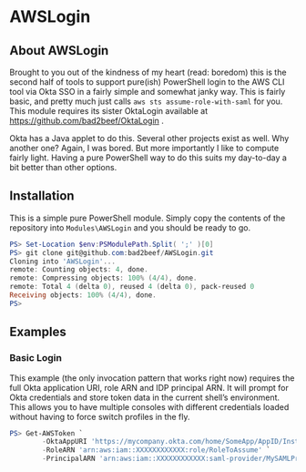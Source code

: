 # AWSLogin
## About AWSLogin
Brought to you out of the kindness of my heart (read: boredom) this is the second half of tools to support pure(ish) PowerShell login to the AWS CLI tool via Okta SSO in a fairly simple and somewhat janky way. This is fairly basic, and pretty much just calls `aws sts assume-role-with-saml` for you. This module requires its sister OktaLogin available at https://github.com/bad2beef/OktaLogin .

Okta has a Java applet to do this. Several other projects exist as well. Why another one? Again, I was bored. But more importantly I like to compute fairly light. Having a pure PowerShell way to do this suits my day-to-day a bit better than other options.

## Installation
This is a simple pure PowerShell module. Simply copy the contents of the repository into `Modules\AWSLogin` and you should be ready to go.
```powershell
PS> Set-Location $env:PSModulePath.Split( ';' )[0]
PS> git clone git@github.com:bad2beef/AWSLogin.git
Cloning into 'AWSLogin'...
remote: Counting objects: 4, done.
remote: Compressing objects: 100% (4/4), done.
remote: Total 4 (delta 0), reused 4 (delta 0), pack-reused 0
Receiving objects: 100% (4/4), done.
PS>
```

## Examples
### Basic Login
This example (the only invocation pattern that works right now) requires the full Okta application URI, role ARN and IDP principal ARN. It will prompt for Okta credentials and store token data in the current shell’s environment. This allows you to have multiple consoles with different credentials loaded without having to force switch profiles in the fly.
```powershell
PS> Get-AWSToken `
        -OktaAppURI 'https://mycompany.okta.com/home/SomeApp/AppID/Instance' `
        -RoleARN 'arn:aws:iam::XXXXXXXXXXXX:role/RoleToAssume' `
        -PrincipalARN 'arn:aws:iam::XXXXXXXXXXXX:saml-provider/MySAMLProvider'
```
